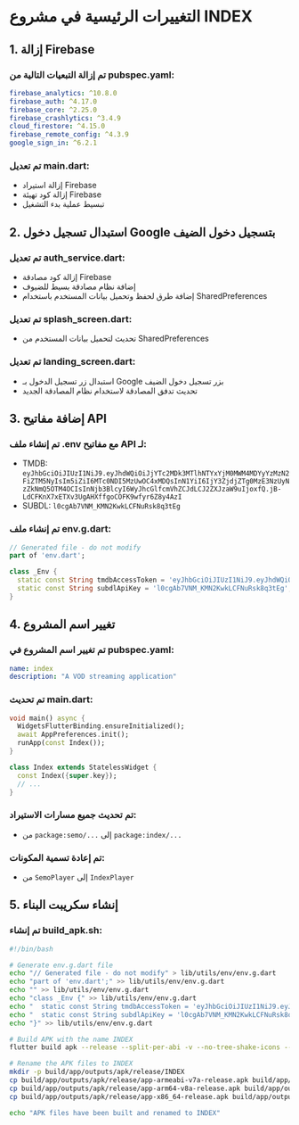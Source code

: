 # التغييرات الرئيسية في مشروع INDEX

## 1. إزالة Firebase

### تم إزالة التبعيات التالية من pubspec.yaml:
```yaml
firebase_analytics: ^10.8.0
firebase_auth: ^4.17.0
firebase_core: ^2.25.0
firebase_crashlytics: ^3.4.9
cloud_firestore: ^4.15.0
firebase_remote_config: ^4.3.9
google_sign_in: ^6.2.1
```

### تم تعديل main.dart:
- إزالة استيراد Firebase
- إزالة كود تهيئة Firebase
- تبسيط عملية بدء التشغيل

## 2. استبدال تسجيل دخول Google بتسجيل دخول الضيف

### تم تعديل auth_service.dart:
- إزالة كود مصادقة Firebase
- إضافة نظام مصادقة بسيط للضيوف
- إضافة طرق لحفظ وتحميل بيانات المستخدم باستخدام SharedPreferences

### تم تعديل splash_screen.dart:
- تحديث لتحميل بيانات المستخدم من SharedPreferences

### تم تعديل landing_screen.dart:
- استبدال زر تسجيل الدخول بـ Google بزر تسجيل دخول الضيف
- تحديث تدفق المصادقة لاستخدام نظام المصادقة الجديد

## 3. إضافة مفاتيح API

### تم إنشاء ملف .env مع مفاتيح API لـ:
- TMDB: `eyJhbGciOiJIUzI1NiJ9.eyJhdWQiOiJjYTc2MDk3MTlhNTYxYjM0MWM4MDYyYzMzN2FiZTM5NyIsIm5iZiI6MTc0NDI5MzUwOC4xMDQsInN1YiI6IjY3ZjdjZTg0MzE3NzUyNzZkNmQ5OTM4OCIsInNjb3BlcyI6WyJhcGlfcmVhZCJdLCJ2ZXJzaW9uIjoxfQ.jB-LdCFKnX7xETXv3UgAHXffgoCOFK9wfyr6Z8y4AzI`
- SUBDL: `l0cgAb7VNM_KMN2KwkLCFNuRsk8q3tEg`

### تم إنشاء ملف env.g.dart:
```dart
// Generated file - do not modify
part of 'env.dart';

class _Env {
  static const String tmdbAccessToken = 'eyJhbGciOiJIUzI1NiJ9.eyJhdWQiOiJjYTc2MDk3MTlhNTYxYjM0MWM4MDYyYzMzN2FiZTM5NyIsIm5iZiI6MTc0NDI5MzUwOC4xMDQsInN1YiI6IjY3ZjdjZTg0MzE3NzUyNzZkNmQ5OTM4OCIsInNjb3BlcyI6WyJhcGlfcmVhZCJdLCJ2ZXJzaW9uIjoxfQ.jB-LdCFKnX7xETXv3UgAHXffgoCOFK9wfyr6Z8y4AzI';
  static const String subdlApiKey = 'l0cgAb7VNM_KMN2KwkLCFNuRsk8q3tEg';
}
```

## 4. تغيير اسم المشروع

### تم تغيير اسم المشروع في pubspec.yaml:
```yaml
name: index
description: "A VOD streaming application"
```

### تم تحديث main.dart:
```dart
void main() async {
  WidgetsFlutterBinding.ensureInitialized();
  await AppPreferences.init();
  runApp(const Index());
}

class Index extends StatelessWidget {
  const Index({super.key});
  // ...
}
```

### تم تحديث جميع مسارات الاستيراد:
- من `package:semo/...` إلى `package:index/...`

### تم إعادة تسمية المكونات:
- من `SemoPlayer` إلى `IndexPlayer`

## 5. إنشاء سكريبت البناء

### تم إنشاء build_apk.sh:
```bash
#!/bin/bash

# Generate env.g.dart file
echo "// Generated file - do not modify" > lib/utils/env/env.g.dart
echo "part of 'env.dart';" >> lib/utils/env/env.g.dart
echo "" >> lib/utils/env/env.g.dart
echo "class _Env {" >> lib/utils/env/env.g.dart
echo "  static const String tmdbAccessToken = 'eyJhbGciOiJIUzI1NiJ9.eyJhdWQiOiJjYTc2MDk3MTlhNTYxYjM0MWM4MDYyYzMzN2FiZTM5NyIsIm5iZiI6MTc0NDI5MzUwOC4xMDQsInN1YiI6IjY3ZjdjZTg0MzE3NzUyNzZkNmQ5OTM4OCIsInNjb3BlcyI6WyJhcGlfcmVhZCJdLCJ2ZXJzaW9uIjoxfQ.jB-LdCFKnX7xETXv3UgAHXffgoCOFK9wfyr6Z8y4AzI';" >> lib/utils/env/env.g.dart
echo "  static const String subdlApiKey = 'l0cgAb7VNM_KMN2KwkLCFNuRsk8q3tEg';" >> lib/utils/env/env.g.dart
echo "}" >> lib/utils/env/env.g.dart

# Build APK with the name INDEX
flutter build apk --release --split-per-abi -v --no-tree-shake-icons --build-name=1.0.0 --build-number=1 --target-platform android-arm,android-arm64,android-x64 --obfuscate --split-debug-info=./symbols

# Rename the APK files to INDEX
mkdir -p build/app/outputs/apk/release/INDEX
cp build/app/outputs/apk/release/app-armeabi-v7a-release.apk build/app/outputs/apk/release/INDEX/INDEX-armeabi-v7a-release.apk
cp build/app/outputs/apk/release/app-arm64-v8a-release.apk build/app/outputs/apk/release/INDEX/INDEX-arm64-v8a-release.apk
cp build/app/outputs/apk/release/app-x86_64-release.apk build/app/outputs/apk/release/INDEX/INDEX-x86_64-release.apk

echo "APK files have been built and renamed to INDEX"
```